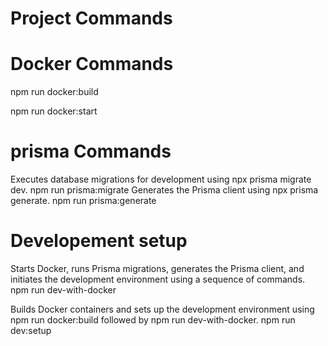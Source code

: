 # Project Commands

# Docker Commands
npm run docker:build

npm run docker:start

# prisma Commands
Executes database migrations for development using npx prisma migrate dev.
npm run prisma:migrate
Generates the Prisma client using npx prisma generate.
npm run prisma:generate

# Developement setup
Starts Docker, runs Prisma migrations, generates the Prisma client, and initiates the development environment using a sequence of commands.
npm run dev-with-docker

 Builds Docker containers and sets up the development environment using npm run docker:build followed by npm run dev-with-docker.
npm run dev:setup

